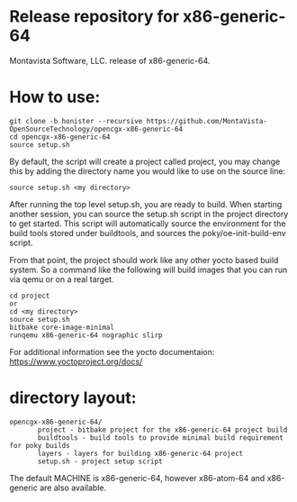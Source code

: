 # Release repository for x86-generic-64

Montavista Software, LLC. release of x86-generic-64. 

How to use:
==========

```
git clone -b honister --recursive https://github.com/MontaVista-OpenSourceTechnology/opencgx-x86-generic-64
cd opencgx-x86-generic-64
source setup.sh
```

By default, the script will create a project called project, you may change this
by adding the directory name you would like to use on the source line:

```
source setup.sh <my directory>
```

After running the top level setup.sh, you are ready to build. When starting
another session, you can source the setup.sh script in the project directory
to get started. This script will automatically source the environment for
the build tools stored under buildtools, and sources the 
poky/oe-init-build-env script.

From that point, the project should work like any other yocto based build system. So
a command like the following will build images that you can run via qemu or on a real target.

```
cd project
or
cd <my directory>
source setup.sh
bitbake core-image-minimal
runqemu x86-generic-64 nographic slirp
```

For additional information see the yocto documentaion: https://www.yoctoproject.org/docs/

directory layout:
================
```
opencgx-x86-generic-64/
       project - bitbake project for the x86-generic-64 project build
       buildtools - build tools to provide minimal build requirement for poky builds
       layers - layers for building x86-generic-64 project
       setup.sh - project setup script  
```

The default MACHINE is x86-generic-64, however x86-atom-64 and x86-generic are also available. 
